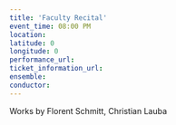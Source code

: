 ```yaml
---
title: 'Faculty Recital'
event_time: 08:00 PM
location:
latitude: 0
longitude: 0
performance_url:
ticket_information_url:
ensemble:
conductor:
---
```

Works by Florent Schmitt, Christian Lauba